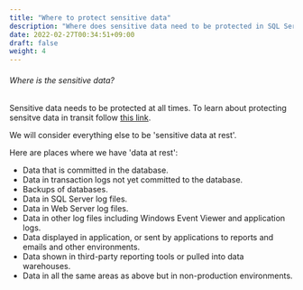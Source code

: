 ```yaml
---
title: "Where to protect sensitive data"
description: "Where does sensitive data need to be protected in SQL Server?"
date: 2022-02-27T00:34:51+09:00
draft: false
weight: 4
---
```


###### Where is the sensitive data?

Sensitive data needs to be protected at all times.  To learn about protecting sensitve data in transit follow [this link](/docs/transit/transit/).

We will consider everything else to be 'sensitive data at rest'.

Here are places where we have 'data at rest':

* Data that is committed in the database.
* Data in transaction logs not yet committed to the database.
* Backups of databases.
* Data in SQL Server log files.
* Data in Web Server log files.
* Data in other log files including Windows Event Viewer and application logs.
* Data displayed in application, or sent by applications to reports and emails and other environments.
* Data shown in third-party reporting tools or pulled into data warehouses.
* Data in all the same areas as above but in non-production environments.
